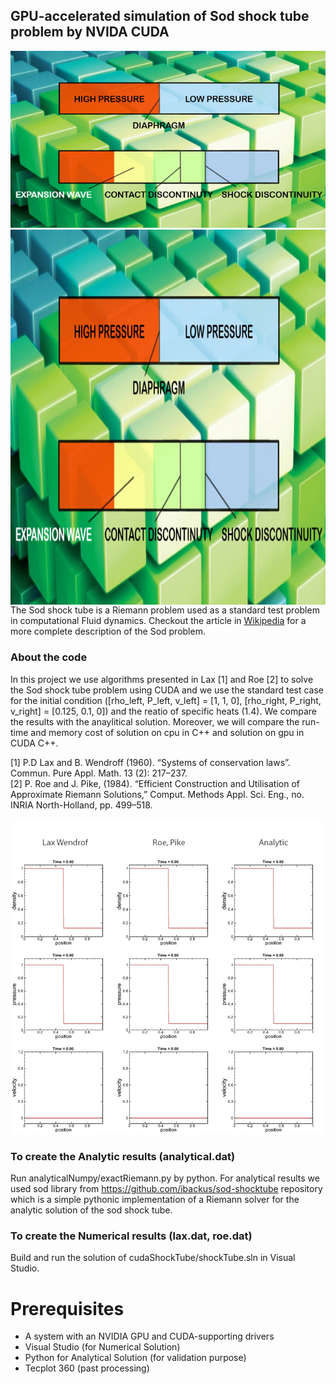 ## GPU-accelerated simulation of Sod shock tube problem by NVIDA CUDA
![](Sod.jpg)<br/>
<img align="right" height="600" src="Sod.jpg">
The Sod shock tube is a Riemann problem used as a standard test problem in computational Fluid dynamics.
Checkout the article in [Wikipedia](http://en.wikipedia.org/wiki/Sod_shock_tube) for a more complete description of the Sod problem.
### About the code
In this project we use algorithms presented in Lax [1] and Roe [2] to solve the Sod shock tube problem using CUDA and we use the standard test case for the initial condition ([rho_left, P_left, v_left] = [1, 1, 0], [rho_right, P_right, v_right] = [0.125, 0.1, 0]) and the reatio of specific heats (1.4).
We compare the results with the anaylitical solution. Moreover, we will compare the run-time and memory cost of solution on cpu in C++ and solution on gpu in CUDA C++.

[1] P.D Lax and B. Wendroff (1960). “Systems of conservation laws”. Commun. Pure Appl. Math. 13 (2): 217–237.<br/>
[2] P. Roe and J. Pike, (1984). “Efficient Construction and Utilisation of Approximate Riemann Solutions,” Comput. Methods Appl. Sci. Eng., no. INRIA North-Holland, pp. 499–518.

![](results/sodUgif.gif)<br/>

### To create the Analytic results (analytical.dat)
Run analyticalNumpy/exactRiemann.py by python.
For analytical results we used sod library from https://github.com/ibackus/sod-shocktube repository which is a simple pythonic implementation of a Riemann solver for the analytic solution of the sod shock tube.

### To create the Numerical results (lax.dat, roe.dat)
Build and run the solution of cudaShockTube/shockTube.sln in Visual Studio.

# Prerequisites
* A system with an NVIDIA GPU and CUDA-supporting drivers
* Visual Studio (for Numerical Solution)
* Python for Analytical Solution (for validation purpose)
* Tecplot 360 (past processing)

